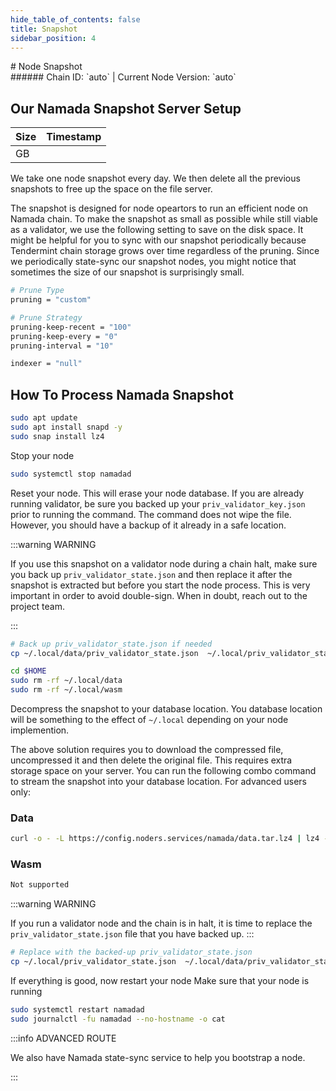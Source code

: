 ```yaml
---
hide_table_of_contents: false
title: Snapshot
sidebar_position: 4
---
```


<div class="h1-with-icon icon-namada">
# Node Snapshot
</div>
###### Chain ID: `auto` | Current Node Version: `auto`

## Our Namada Snapshot Server Setup

| Size   | Timestamp   |
|--------|-------------|
|  GB |  |


We take one node snapshot every day. We then delete all the previous snapshots to free up the space on the file server.

The snapshot is designed for node opeartors to run an efficient node on Namada chain. To make the snapshot as small as possible while still viable as a validator, we use the following setting to save on the disk space. It might be helpful for you to sync with our snapshot periodically because Tendermint chain storage grows over time regardless of the pruning. Since we periodically state-sync our snapshot nodes, you might notice that sometimes the size of our snapshot is surprisingly small.

```bash title="app.toml"
# Prune Type
pruning = "custom"

# Prune Strategy
pruning-keep-recent = "100"
pruning-keep-every = "0"
pruning-interval = "10"
```

```bash title="config.toml"
indexer = "null"
```

## How To Process Namada Snapshot
```bash
sudo apt update
sudo apt install snapd -y
sudo snap install lz4
```

Stop your node
```bash
sudo systemctl stop namadad
```
Reset your node. This will erase your node database. If you are already running validator, be sure you backed up your `priv_validator_key.json` prior to running the command. The command does not wipe the file. However, you should have a backup of it already in a safe location.

:::warning WARNING

If you use this snapshot on a validator node during a chain halt, make sure you back up `priv_validator_state.json` and then replace it after the snapshot is extracted but before you start the node process. This is very important in order to avoid double-sign. When in doubt, reach out to the project team.

:::

```bash
# Back up priv_validator_state.json if needed
cp ~/.local/data/priv_validator_state.json  ~/.local/priv_validator_state.json

cd $HOME
sudo rm -rf ~/.local/data
sudo rm -rf ~/.local/wasm
```

Decompress the snapshot to your database location. You database location will be something to the effect of `~/.local` depending on your node implemention.

The above solution requires you to download the compressed file, uncompressed it and then delete the original file. This requires extra storage space on your server. You can run the following combo command to stream the snapshot into your database location. For advanced users only:
### Data
```bash
curl -o - -L https://config.noders.services/namada/data.tar.lz4 | lz4 -d | tar -x -C ~/.local
```
### Wasm
```bash
Not supported
```

:::warning WARNING

If you run a validator node and the chain is in halt, it is time to replace the `priv_validator_state.json` file that you have backed up.
:::

```bash
# Replace with the backed-up priv_validator_state.json
cp ~/.local/priv_validator_state.json  ~/.local/data/priv_validator_state.json
```

If everything is good, now restart your node
Make sure that your node is running

```bash
sudo systemctl restart namadad
sudo journalctl -fu namadad --no-hostname -o cat
```

:::info ADVANCED ROUTE

We also have Namada state-sync service to help you bootstrap a node.

:::
